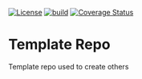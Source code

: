 [![License](https://img.shields.io/badge/License-Apache%202.0-blue.svg)](https://opensource.org/licenses/Apache-2.0)
[![build](https://github.com/creek-service/creek-core/actions/workflows/gradle.yml/badge.svg)](https://github.com/creek-service/<set-repo>/actions/workflows/gradle.yml)
[![Coverage Status](https://coveralls.io/repos/github/creek-service/creek-core/badge.svg?branch=main)](https://coveralls.io/github/creek-service/<set-repo>?branch=main)

# Template Repo
Template repo used to create others
